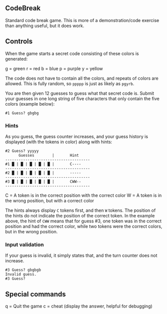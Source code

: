 ## CodeBreak

Standard code break game. This is more of a demonstration/code exercise
than anything useful, but it does work.

## Controls

When the game starts a secret code consisting of these colors is generated:

g = green
r = red
b = blue
p = purple
y = yellow

The code does not have to contain all the colors, and repeats of colors are
allowed. This is fully random, so `ppppp` is just as likely as `pgyrb`.

You are then given 12 guesses to guess what that secret code is. Submit
your guesses in one long string of five characters that only contain the
five colors (example below):

```
#1 Guess? gbgbg
```

### Hints

As you guess, the guess counter increases, and your guess history is displayed
(with the tokens in color) along with hints:

```
#2 Guess? yyyyy
      Guesses        |       Hint     
--------------------------------------
#1 █ | █ | █ | █ | █ |       C----
--------------------------------------
#2 █ | █ | █ | █ | █ |       -----
--------------------------------------
#3 █ | █ | █ | █ | █ |       CWW--
--------------------------------------
```

C = A token is in the correct position with the correct color
W = A token is in the wrong position, but with a correct color

The hints always display `C` tokens first, and then `W` tokens. The position
of the hints do not indicate the position of the correct token. In the example
above, the hint of `CWW` means that for guess #3, one token was in the correct
position and had the correct color, while two tokens were the correct colors,
but in the wrong position.

### Input validation

If your guess is invalid, it simply states that, and the turn counter does
not increase.

```
#3 Guess? gbgbgb
Invalid guess.
#3 Guess?
```

## Special commands

q = Quit the game
c = cheat (display the answer, helpful for debugging)
